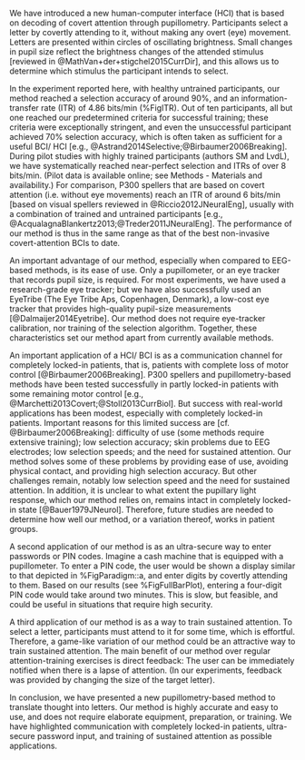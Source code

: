 We have introduced a new human-computer interface (HCI) that is based on decoding of covert attention through pupillometry. Participants select a letter by covertly attending to it, without making any overt (eye) movement. Letters are presented within circles of oscillating brightness. Small changes in pupil size reflect the brightness changes of the attended stimulus [reviewed in @MathVan+der+stigchel2015CurrDir], and this allows us to determine which stimulus the participant intends to select.

In the experiment reported here, with healthy untrained participants, our method reached a selection accuracy of around 90%, and an information-transfer rate (ITR) of 4.86 bits/min (%FigITR). Out of ten participants, all but one reached our predetermined criteria for successful training; these criteria were exceptionally stringent, and even the unsuccessful participant achieved 70% selection accuracy, which is often taken as sufficient for a useful BCI/ HCI [e.g., @Astrand2014Selective;@Birbaumer2006Breaking]. During pilot studies with highly trained participants (authors SM and LvdL), we have systematically reached near-perfect selection and ITRs of over 8 bits/min. (Pilot data is available online; see Methods - Materials and availability.) For comparison, P300 spellers that are based on covert attention (i.e. without eye movements) reach an ITR of around 6 bits/min [based on visual spellers reviewed in @Riccio2012JNeuralEng], usually with a combination of trained and untrained participants [e.g., @AcqualagnaBlankertz2013;@Treder2011JNeuralEng]. The performance of our method is thus in the same range as that of the best non-invasive covert-attention BCIs to date.

An important advantage of our method, especially when compared to EEG-based methods, is its ease of use. Only a pupillometer, or an eye tracker that records pupil size, is required. For most experiments, we have used a research-grade eye tracker; but we have also successfully used an EyeTribe (The Eye Tribe Aps, Copenhagen, Denmark), a low-cost eye tracker that provides high-quality pupil-size measurements [@Dalmaijer2014Eyetribe]. Our method does not require eye-tracker calibration, nor training of the selection algorithm. Together, these characteristics set our method apart from currently available methods.

An important application of a HCI/ BCI is as a communication channel for completely locked-in patients, that is, patients with complete loss of motor control [@Birbaumer2006Breaking]. P300 spellers and pupillometry-based methods have been tested successfully in partly locked-in patients with some remaining motor control [e.g., @Marchetti2013Covert;@Stoll2013CurrBiol]. But success with real-world applications has been modest, especially with completely locked-in patients. Important reasons for this limited success are [cf. @Birbaumer2006Breaking]: difficulty of use (some methods require extensive training); low selection accuracy; skin problems due to EEG electrodes; low selection speeds; and the need for sustained attention. Our method solves some of these problems by providing ease of use, avoiding physical contact, and providing high selection accuracy. But other challenges remain, notably low selection speed and the need for sustained attention. In addition, it is unclear to what extent the pupillary light response, which our method relies on, remains intact in completely locked-in state [@Bauer1979JNeurol]. Therefore, future studies are needed to determine how well our method, or a variation thereof, works in patient groups.

A second application of our method is as an ultra-secure way to enter passwords or PIN codes. Imagine a cash machine that is equipped with a pupillometer. To enter a PIN code, the user would be shown a display similar to that depicted in %FigParadigm::a, and enter digits by covertly attending to them. Based on our results (see %FigFullBarPlot), entering a four-digit PIN code would take around two minutes. This is slow, but feasible, and could be useful in situations that require high security.

A third application of our method is as a way to train sustained attention. To select a letter, participants must attend to it for some time, which is effortful. Therefore, a game-like variation of our method could be an attractive way to train sustained attention. The main benefit of our method over regular attention-training exercises is direct feedback: The user can be immediately notified when there is a lapse of attention. (In our experiments, feedback was provided by changing the size of the target letter).

In conclusion, we have presented a new pupillometry-based method to translate thought into letters. Our method is highly accurate and easy to use, and does not require elaborate equipment, preparation, or training. We have highlighted communication with completely locked-in patients, ultra-secure password input, and training of sustained attention as possible applications.
